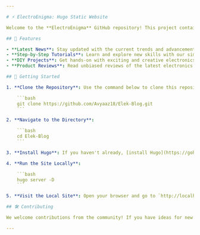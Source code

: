 ```yaml
---

# ⚡ ElectroEnigma: Hugo Static Website

Welcome to the **ElectroEnigma** GitHub repository! This project contains the code for a Hugo-based static website dedicated to electronics enthusiasts. Our site offers a wealth of information including the latest news, easy-to-follow tutorials, engaging DIY projects, and insightful product reviews.

## 🌟 Features

- **Latest News**: Stay updated with the current trends and advancements in electronics.
- **Step-by-Step Tutorials**: Learn and explore new skills with our simple and comprehensive tutorials.
- **DIY Projects**: Get hands-on with exciting and creative electronics projects.
- **Product Reviews**: Read unbiased reviews of the latest electronics products and components.

## 🚀 Getting Started

1. **Clone the Repository**: Use the command below to clone this repository to your local machine.

    ```bash
    git clone https://github.com/Avyaaz18/Elek-Blog.git
    ```

2. **Navigate to the Directory**:

    ```bash
    cd Elek-Blog
    ```

3. **Install Hugo**: If you haven't already, [install Hugo](https://gohugo.io/getting-started/installing/) on your machine.

4. **Run the Site Locally**:

    ```bash
    hugo server -D
    ```

5. **Visit the Local Site**: Open your browser and go to `http://localhost:1313` to see the site in action.

## 🛠️ Contributing

We welcome contributions from the community! If you have ideas for new tutorials, projects, or reviews, feel free to create a pull request or open an issue.

---
```

